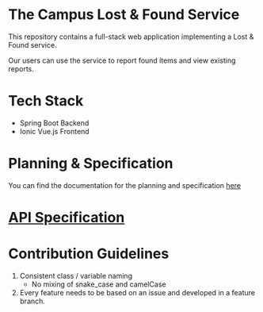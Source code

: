 # The Campus Lost & Found Service

This repository contains a full-stack web application implementing a Lost & Found service.

Our users can use the service to report found items and view existing reports.

# Tech Stack

- Spring Boot Backend
- Ionic Vue.js Frontend

# Planning & Specification

You can find the documentation for the planning and specification [here](documentation/planning_and_specification.md)

# [API Specification](documentation/api_specification.md)

# Contribution Guidelines

1. Consistent class / variable naming
   - No mixing of snake_case and camelCase
2. Every feature needs to be based on an issue and developed in a feature branch.

